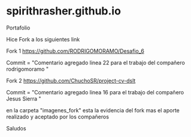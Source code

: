 # spirithrasher.github.io
Portafolio 

Hice Fork a los siguientes link

Fork 1
https://github.com/RODRIGOMORAMO/Desafio_6

Commit = "Comentario agregado linea 22 para el trabajo del compañero rodrigomoramo "

Fork 2
https://github.com/ChuchoSR/project-cv-dslt

Commit = "Comentario agregado linea 16 para el trabajo del compañero Jesus Sierra "

en la carpeta "imagenes_fork" esta la evidencia del fork mas el aporte realizado y aceptado por los compañeros 

Saludos

